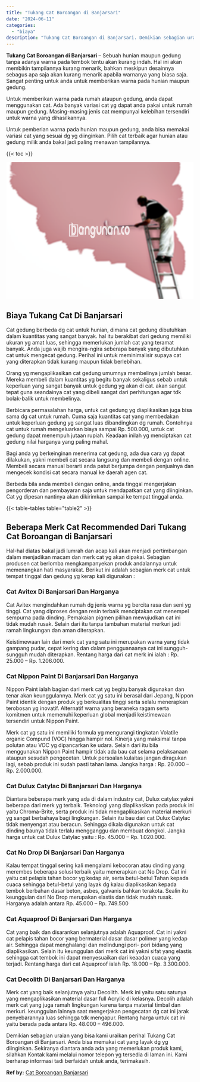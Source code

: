 ```yaml
---
title: "Tukang Cat Boroangan di Banjarsari"
date: "2024-06-11"
categories: 
  - "biaya"
description: "Tukang Cat Boroangan di Banjarsari. Demikian sebagian uraian yang bisa kami uraikan perihal Tukang Cat Boroangan di Banjarsari. Anda bisa memakai cat yang la..."
---
```


**Tukang Cat Boroangan di Banjarsari** – Sebuah hunian maupun gedung tanpa adanya warna pada tembok tentu akan kurang indah. Hal ini akan membikin tampilannya kurang menarik, bahkan meskipun desainnya sebagus apa saja akan kurang menarik apabila warnanya yang biasa saja. Sangat penting untuk anda untuk memberikan warna pada hunian maupun gedung.

Untuk memberikan warna pada rumah ataupun gedung, anda dapat menggunakan cat. Ada banyak variasi cat yg dapat anda pakai untuk rumah maupun gedung. Masing-masing jenis cat mempunyai kelebihan tersendiri untuk warna yang dihasilkannya.

Untuk pemberian warna pada hunian maupun gedung, anda bisa memakai variasi cat yang sesuai dg yg diinginkan. Pilih cat terbaik agar hunian atau gedung milik anda bakal jadi paling menawan tampilannya.

{{< toc >}}

![Tukang Cat Boroangan di Banjarsari](/images/jasa-cat-murah19.png)

## Biaya Tukang Cat Di Banjarsari

Cat gedung berbeda dg cat untuk hunian, dimana cat gedung dibutuhkan dalam kuantitas yang sangat banyak. hal itu berakibat dari gedung memiliki ukuran yg amat luas, sehingga memerlukan jumlah cat yang teramat banyak. Anda juga wajib mengira-ngira seberapa banyak yang dibutuhkan cat untuk mengecat gedung. Perihal ini untuk meminimalisir supaya cat yang diterapkan tidak kurang maupun tidak berlebihan.

Orang yg mengaplikasikan cat gedung umumnya membelinya jumlah besar. Mereka membeli dalam kuantitas yg begitu banyak sekaligus sebab untuk keperluan yang sangat banyak untuk gedung yg akan di cat. akan sangat tepat guna seandainya cat yang dibeli sangat dari perhitungan agar tdk bolak-balik untuk membelinya.

Berbicara permasalahan harga, untuk cat gedung yg diaplikasikan juga bisa sama dg cat untuk rumah. Cuma saja kuantitas cat yang membedakan untuk keperluan gedung yg sangat luas dibandingkan dg rumah. Contohnya cat untuk rumah mengeluarkan biaya sampai Rp. 500.000, untuk cat gedung dapat menempuh jutaan rupiah. Keadaan inilah yg menciptakan cat gedung nilai harganya yang paling mahal.

Bagi anda yg berkeinginan menerima cat gedung, ada dua cara yg dapat dilakukan, yakni membeli cat secara langsung dan membeli dengan online. Membeli secara manual berarti anda patut berjumpa dengan penjualnya dan mengecek kondisi cat secara manual ke daerah agen cat.

Berbeda bila anda membeli dengan online, anda tinggal mengerjakan pengorderan dan pembayaran saja untuk mendapatkan cat yang diinginkan. Cat yg dipesan nantinya akan dikirimkan sampai ke tempat tinggal anda.

{{< table-tables table="table2" >}}

## Beberapa Merk Cat Recommended Dari Tukang Cat Boroangan di Banjarsari

Hal-hal diatas bakal jadi lumrah dan acap kali akan menjadi pertimbangan dalam menjadikan macam dan merk cat yg akan dipakai. Sebagian produsen cat berlomba mengkampanyekan produk andalannya untuk memenangkan hati masyarakat. Berikut ini adalah sebagian merk cat untuk tempat tinggal dan gedung yg kerap kali digunakan :

### Cat Avitex Di Banjarsari Dan Harganya

Cat Avitex mengindahkan rumah dg jenis warna yg bercita rasa dan seni yg tinggi. Cat yang diproses dengan resin terbaik menciptakan cat menempel sempurna pada dinding. Pemakaian pigmen pilihan mewujudkan cat ini tidak mudah rusak. Selain dari itu tanpa tambahan material merkuri jadi ramah lingkungan dan aman diterapkan.

Keistimewaan lain dari merk cat yang satu ini merupakan warna yang tidak gampang pudar, cepat kering dan dalam pengguanaanya cat ini sungguh-sungguh mudah diterapkan. Rentang harga dari cat merk ini ialah : Rp. 25.000 – Rp. 1.206.000.

### Cat Nippon Paint Di Banjarsari Dan Harganya

Nippon Paint ialah bagian dari merk cat yg begitu banyak digunakan dan tenar akan keunggulannya. Merk cat yg satu ini berasal dari Jepang, Nippon Paint identik dengan produk yg berkualitas tinggi serta selalu menerapkan terobosan yg inovatif. Alternatif warna yang beraneka ragam serta komitmen untuk memenuhi keperluan global menjadi keistimewaan tersendiri untuk Nippon Paint.

Merk cat yg satu ini memiliki formula yg mengurangi tingkatan Volatile organic Compund (VOC) hingga hampir nol. Kinerja yang maksimal tanpa polutan atau VOC yg dipancarkan ke udara. Selain dari itu bila menggunakan Nippon Paint hampir tidak ada bau cat selama pelaksanaan ataupun sesudah pengecetan. Untuk persoalan kulaitas jangan diragukan lagi, sebab produk ini sudah pasti tahan lama. Jangka harga : Rp. 20.000 – Rp. 2.000.000.

### Cat Dulux Catylac Di Banjarsari Dan Harganya

Diantara beberapa merk yang ada di dalam industry cat, Dulux catylax yakni beberapa dari merk yg terbaik. Teknologi yang diaplikasikan pada produk ini yaitu Chroma-Brite, serta produk ini tidak mengaplikasikan material merkuri yg sangat berbahaya bagi lingkungan. Selain itu bau dari cat Dulux Catylac tidak menyengat atau beracun. Sehingga dikala digunakan untuk cat dinding baunya tidak terlalu mengganggu dan membuat dongkol. Jangka harga untuk cat Dulux Catylac yaitu : Rp. 45.000 – Rp. 1.020.000.

### Cat No Drop Di Banjarsari Dan Harganya

Kalau tempat tinggal sering kali mengalami kebocoran atau dinding yang merembes beberapa solusi terbaik yaitu menerapkan cat No Drop. Cat ini yaitu cat pelapis tahan bocor yg kedap air, serta betul-betul Tahan kepada cuaca sehingga betul-betul yang layak dg kalau diaplikasikan kepada tembok berbahan dasar beton, asbes, galvanis bahkan terakota. Sealin itu keunggulan dari No Drop merupakan elastis dan tidak mudah rusak. Harganya adalah antara Rp. 45.000 – Rp. 749.500

### Cat Aquaproof Di Banjarsari Dan Harganya

Cat yang baik dan disarankan selanjutnya adalah Aquaproof. Cat ini yakni cat pelapis tahan bocor yang bermaterial dasar dasar polimer yang kedap air. Sehingga dapat menghalangi dan melindungi pori- pori bidang yang diaplikasikan. Selain itu keunggulan dari merk cat ini yakni sifat yang elastis sehingga cat tembok ini dapat menyesuaikan dari keaadan cuaca yang terjadi. Rentang harga dari cat Aquaproof ialah Rp. 18.000 – Rp. 3.300.000.

### Cat Decolith Di Banjarsari Dan Harganya

Merk cat yang baik selanjutnya yaitu Decolith. Merk ini yaitu satu satunya yang mengaplikasikan material dasar full Acrylic di kelasnya. Decolih adalah merk cat yang juga ramah lingkungan karena tanpa material timbal dan merkuri. keunggulan lainnya saat mengerjakan pengecatan dg cat ini jarak penyebarannya luas sehingga tdk mengapur. Rentang harga untuk cat ini yaitu berada pada antara Rp. 48.000 – 496.000.

Demikian sebagian uraian yang bisa kami uraikan perihal Tukang Cat Boroangan di Banjarsari. Anda bisa memakai cat yang layak dg yg diinginkan. Sekiranya diantara anda ada yang memerlukan produk kami, silahkan Kontak kami melalui nomor telepon yg tersedia di laman ini. Kami berharap informasi tadi berfaidah untuk anda, terimakasih.

**Ref by:** [Cat Boroangan Banjarsari](https://id.wikipedia.org/wiki/Cat)
